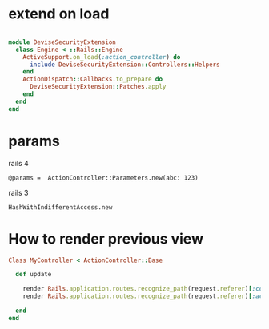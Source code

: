 # extend on load

```ruby

module DeviseSecurityExtension
  class Engine < ::Rails::Engine
    ActiveSupport.on_load(:action_controller) do
      include DeviseSecurityExtension::Controllers::Helpers
    end 
    ActionDispatch::Callbacks.to_prepare do
      DeviseSecurityExtension::Patches.apply
    end 
  end 
end
```


# params 

rails 4

```
@params =  ActionController::Parameters.new(abc: 123)
```

rails 3

```
HashWithIndifferentAccess.new
````

# How to render previous view

```ruby
Class MyController < ActionController::Base

  def update

    render Rails.application.routes.recognize_path(request.referer)[:controller] # => "my_controlller"
    render Rails.application.routes.recognize_path(request.referer)[:action] # => "edit"

  end
end
```
